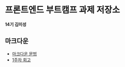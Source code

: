 # 프론트엔드 부트캠프 과제 저장소

**14기 김미성**

## 마크다운

- [마크다운 문법](./src/md/markdown.md)
- [1주차 회고](./src/md/week1-retrospect.md)

